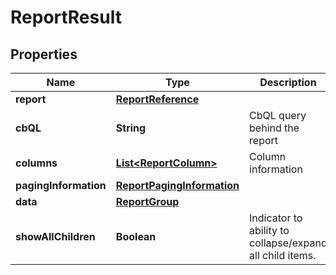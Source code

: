 

# ReportResult

## Properties

Name | Type | Description | Notes
------------ | ------------- | ------------- | -------------
**report** | [**ReportReference**](ReportReference.md) |  |  [optional]
**cbQL** | **String** | CbQL query behind the report |  [optional]
**columns** | [**List&lt;ReportColumn&gt;**](ReportColumn.md) | Column information |  [optional]
**pagingInformation** | [**ReportPagingInformation**](ReportPagingInformation.md) |  |  [optional]
**data** | [**ReportGroup**](ReportGroup.md) |  |  [optional]
**showAllChildren** | **Boolean** | Indicator to ability to collapse/expand all child items. |  [optional]



